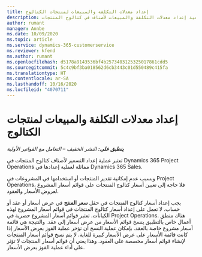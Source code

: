 ```yaml
---
title: إعداد معدلات التكلفة والمبيعات لمنتجات الكتالوج
description: يقدم هذا الموضوع معلومات حول كيفية إعداد معدلات التكلفة والمبيعات لأصناف في كتالوج المنتجات.
author: rumant
manager: Annbe
ms.date: 10/09/2020
ms.topic: article
ms.service: dynamics-365-customerservice
ms.reviewer: kfend
ms.author: rumant
ms.openlocfilehash: d5178a9143536bf4b2573403125325017861cdd5
ms.sourcegitcommit: 5c4c9bf3ba018562d6cb3443c01d550489c415fa
ms.translationtype: HT
ms.contentlocale: ar-SA
ms.lasthandoff: 10/16/2020
ms.locfileid: "4070711"
---
```

# <a name="set-up-cost-and-sales-rates-for-catalog-products"></a>إعداد معدلات التكلفة والمبيعات لمنتجات الكتالوج

_**ينطبق على:** النشر الخفيف – التعامل مع الفواتير الأولية_


تعتبر عملية إعداد التسعير لأصناف كتالوج المنتجات في Dynamics 365 Project Operations مماثلة لعملية إعدادها في Dynamics 365 Sales.

وبسبب عدم إمكانية تقدير المنتجات أو استخدامها في المشروعات في Project Operations، فلا حاجة إلى تعيين أسعار كتالوج المنتجات على قوائم أسعار المشروع لعروض الأسعار والعقود.

يجب إعداد أسعار كتالوج المنتجات في حقل **سعر المنتج** في عرض أسعار أو عقد أو حساب. لا تعمل على إعداد أسعار كتالوج المنتجات في قوائم أسعار المشروع لهذه الكيانات. تعتبر قوائم أسعار المشروع حصرية في Project Operations. هناك منطق أعمال خاص بالتطبيق ينسخ قوائم الأسعار من عرض أسعار إلى عقد. والنتيجة هي قائمة أسعار مشروع خاصة بالعقد. بإمكان عملية النسخ أن تؤخر عملية الفوز بعرض الأسعار إذا كانت قائمة الأسعار على عرض الأسعار كبيرة للغاية. لا يتم نسخ قوائم أسعار المنتجات لإنشاء قوائم أسعار مخصصة على العقود. وهذا يعني أن قوائم أسعار المنتجات لا تؤثر على أداء عملية الفوز بعرض الأسعار.
